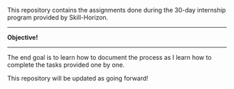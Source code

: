 This repository contains the assignments done during the 30-day internship program provided by Skill-Horizon.
____________________________________________________________________________________________________________
**Objective!**
______________________________________________________________________________________________________________
The end goal is to learn how to document the process as I learn how to complete the tasks provided one by one.

This repository will be updated as going forward!
